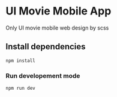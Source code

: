 # UI Movie Mobile App

Only UI movie mobile web design by scss

## Install dependencies

```
npm install
```

### Run developement mode

```
npm run dev 
```
